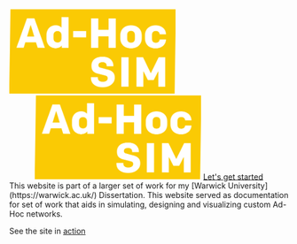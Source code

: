 <img src='/assets/LOGO.png' width='300' class="center">


<div align="center">
<img width="300" src=/assets/LOGO.png/>
<a href="https://dylanfranks3.github.io/AdHocSimSite/">Let's get started</a>
</div>
This website is part of a larger set of work for my [Warwick University](https://warwick.ac.uk/)  Dissertation. This website served as documentation for set of work that aids in simulating, designing and visualizing custom Ad-Hoc networks. 

See the site in [action](https://dylanfranks3.github.io/AdHocSimSite/)

